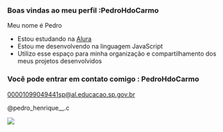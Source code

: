 ### Boas vindas ao meu perfil :PedroHdoCarmo

Meu nome é Pedro

- Estou estudando na [Alura](https://www.alura.com.br)
- Estou me desenvolvendo na linguagem JavaScript
- Utilizo esse espaço para minha organização e compartilhamento dos meus projetos desenvolvidos

### Você pode entrar em contato comigo : PedroHdoCarmo

00001099049441sp@al.educacao.sp.gov.br


@pedro_henrique__.c

![](https://media1.tenor.com/m/7GyHsInT8uoAAAAC/naruto.gif)
